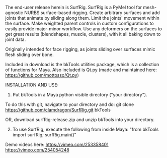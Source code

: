 The end-user release herein is SurfRig. SurfRig is a PyMel tool for mesh-agnostic NURBS surface-based rigging. Create arbitrary surfaces and add joints that animate by sliding along them. Limit the joints' movement within the surface. Make weighted parent controls in custom configurations to easily provide major-minor workflow. Use any deformers on the surfaces to get great results (blendshapes, muscle, clusters), with it all baking down to joint data.

Originally intended for face rigging, as joints sliding over surfaces mimic flesh sliding over bone.

Included in download is the bkTools utilities package, which is a collection of functions for Maya.
Also included is Qt.py (made and maintained here: https://github.com/mottosso/Qt.py)

INSTALLATION AND USE:
1) Put bkTools in a Maya python visible directory ("your directory").

To do this with git, navigate to your directory and do:
git clone https://github.com/clamdragon/SurfRig.git bkTools

OR, download surfRig-release.zip and unzip bkTools into your directory.

2) To use SurfRig, execute the following from inside Maya:
"from bkTools import surfRig; surfRig.main()"

Demo videos here:
https://vimeo.com/253358401
https://vimeo.com/254054248
